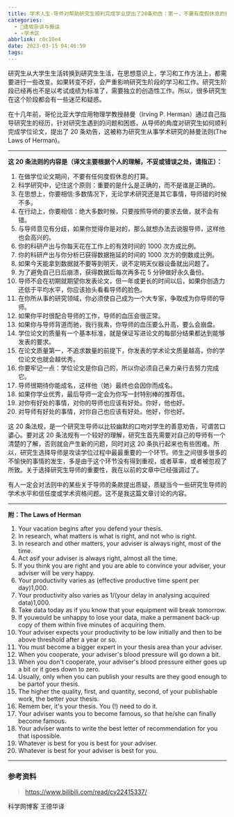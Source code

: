 ```yaml
---
title: 学术人生-导师对帮助研究生顺利完成学业提出了20条劝告：第一，不要有度假休息的打算
categories:
  - 🌙逢坂杂谈与搬运
  - ⭐学术区
abbrlink: c0c10e4
date: 2023-03-15 04:46:59
tags:
---
```


研究生从大学生生活转换到研究生生活，在思想意识上，学习和工作方法上，都需要进行一些改变。如果转变不好，会严重影响研究生阶段的学习和工作。研究生阶段已经再也不是以考试成绩为标准了，需要独立的创造性工作。所以，很多研究生在这个阶段都会有一些迷茫和疑惑。

在十几年前，哥伦比亚大学应用物理学教授赫曼（Irving P. Herman）通过自己指导研究生的经历，针对研究生遇到的问题和困惑，从导师的角度对研究生如何顺利完成学位论文，提出了 20 条劝告，这被称为研究生从事学术研究的赫曼法则(The Laws of Herman)。

<!--more-->

***

**这 20 条法则的内容是（译文主要根据个人的理解，不妥或错误之处，请指正）：**

1. 在做学位论文期间，不要有任何度假休息的打算。
2. 科学研究中，记住这个原则：重要的是什么是正确的，而不是谁是正确的。
3. 在思想上，你要相信:多数情况下，无论学术研究还是其它事情，导师错的时候不多。
4. 在行动上，你要相信：绝大多数时候，只要按照导师的要求去做，就不会有错。
5. 与导师意见有分歧，如果你觉得你是对的，那么就想办法去说服导师，这样他也会高兴的。
6. 你的科研产出与你每天花在工作上的有效时间的 1000 次方成比例。
7. 你的科研产出与你分析已获得数据拖延的时间的 1000 次方的倒数成比例。
8. 如果今天能拿到数据就不要等到明天，说不定明天仪器设备就出问题了。
9. 为了避免自己日后崩溃，获得数据后每次再多花 5 分钟做好永久备份。
10. 导师不会在初期就期望你发表论文，但一年或更长的时间以后，如果你创造力还低于平均水平，你应该抬头看看导师的脸色。
11. 在你所从事的研究领域，你必须使自己成为一个大专家，争取成为你导师的导师。
12. 如果你平时很配合导师的工作，导师的血压会很正常。
13. 如果你与导师背道而驰，我行我素，你导师的血压要么升高，要么会崩盘。
14. 学位论文的质量有一个基本标准，就是保证写进论文的每部分结果都达到能够发表的要求。
15. 在论文质量第一，不追求数量的前提下，你发表的学术论文质量越高，你的学位论文也就会越优秀。
16. 你要牢记一点：学位论文是你自己的，所以你必须自己亲力亲行去努力完成它。
17. 导师很期待你能成名，这样他（她）最终也会因你而成名。
18. 如果你学业优秀，最后导师一定会为你写一封特别棒的推荐信。
19. 对你有好处的事情，对你的导师也应该有好处。你好，他也好。
20. 对导师有好处的事情，对你自己也应该有好处。他好，你也好。

这 20 条法规，是一个研究生导师以比较幽默的口吻对学生的善意劝告，可谓苦口婆心。要对这 20 条法规有一个较好的理解，研究生首先需要对自己的导师有一个清楚的了解，否则就会产生新的问题，同时对这 20 条执行起来也有些困难。所以，研究生选择导师是攻读学位过程中最最重要的一个环节。师生之间很多很多的不愉快的事情的发生，多是由于这个环节没有得到重视，或者草率，或者被忽视了所致。关于选择研究生导师的重要性，我在以前的文章中已经强调过了。
      
有人一定会对法则中的某些关于导师的条款提出质疑，质疑当今一些研究生导师的学术水平和信任度或学术资格问题。这不是我这篇文章讨论的内容。

***

**附：The Laws of Herman**
1. Your vacation begins after you defend your thesis.
2. In research, what matters is what is right, and not who is right.
3. In research and other matters, your adviser is always right, most of the time.
4. Act asif your adviser is always right, almost all the time.
5. If you think you are right and you are able to convince your adviser, your adviser will be very happy.
6. Your productivity varies as (effective productive time spent per day)1,000.
7. Your productivity also varies as 1/(your delay in analysing acquired data)1,000.
8. Take data today as if you know that your equipment will break tomorrow.
9. If youwould be unhappy to lose your data, make a permanent back-up copy of them within five minutes of acquiring them.
10. Your adviser expects your productivity to be low initially and then to be above threshold after a year or so.
11. You must become a bigger expert in your thesis area than your adviser.
12. When you cooperate, your adviser's blood pressure will go down a bit.
13. When you don't cooperate, your adviser's blood pressure either goes up a bit or it goes down to zero.
14. Usually, only when you can publish your results are they good enough to be partof your thesis.
15. The higher the quality, first, and quantity, second, of your publishable work, the better your thesis.
16. Remem  ber, it's your thesis. You (!) need to do it.
17. Your adviser wants you to become famous, so that he/she can finally become famous.
18. Your adviser wants to write the best letter of recommendation for you that ispossible.
19. Whatever is best for you is best for your adviser.
20. Whatever is best for your adviser is best for you.

***

### 参考资料

> <https://www.bilibili.com/read/cv22415337/>

科学网博客 王德华译
